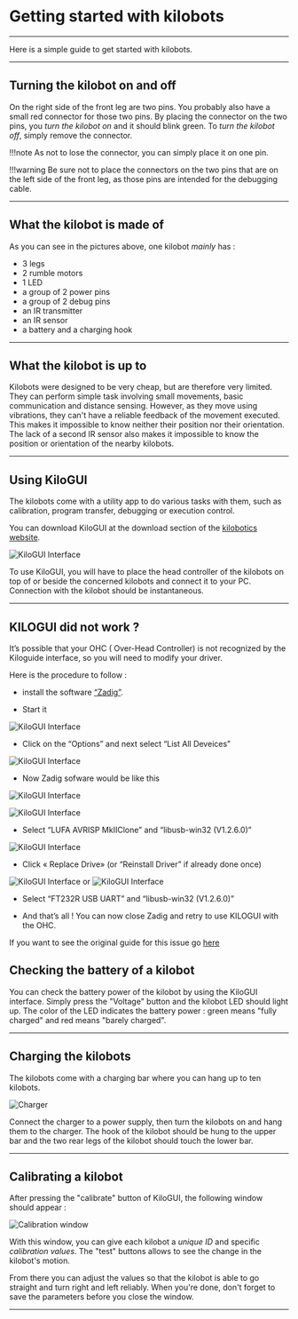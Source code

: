 # Getting started with kilobots
---

Here is a simple guide to get started with kilobots.

---
## Turning the kilobot on and off

On the right side of the front leg are two pins. You probably also have a small red connector for those two pins. By placing the connector on the two pins, you *turn the kilobot on* and it should blink green. To *turn the kilobot off*, simply remove the connector.

!!!note
    As not to lose the connector, you can simply place it on one pin.

!!!warning
    Be sure not to place the connectors on the two pins that are on the left side of the front leg, as those pins are intended for the debugging cable.

---

## What the kilobot is made of

As you can see in the pictures above, one kilobot *mainly* has :

* 3 legs
* 2 rumble motors
* 1 LED
* a group of 2 power pins
* a group of 2 debug pins
* an IR transmitter
* an IR sensor
* a battery and a charging hook

---

## What the kilobot is up to

Kilobots were designed to be very cheap, but are therefore very limited. They can perform simple task involving small movements, basic communication and distance sensing. However, as they move using vibrations, they can't have a reliable feedback of the movement executed. This makes it impossible to know neither their position nor their orientation. The lack of a second IR sensor also makes it impossible to know the position or orientation of the nearby kilobots.

---

## Using KiloGUI

The kilobots come with a utility app to do various tasks with them, such as calibration, program transfer, debugging or execution control.

You can download KiloGUI at the download section of the [kilobotics website](https://www.kilobotics.com/download).

![KiloGUI Interface](../resources/images/KiloGUI.png)

To use KiloGUI, you will have to place the head controller of the kilobots on top of or beside the concerned kilobots and connect it to your PC. Connection with the kilobot should be instantaneous.

---

## KILOGUI did not work ?

It’s possible that your OHC ( Over-Head Controller) is not recognized by the Kiloguide interface, so you will need to modify your driver.

Here is the procedure to follow :

* install the software [“Zadig”](https://zadig.akeo.ie/).

* Start it

![KiloGUI Interface](../resources/images/zadig_exe.png)

* Click on the “Options” and next select “List All Deveices”

![KiloGUI Interface](../resources/images/list_all_deveices.png)

* Now Zadig sofware would be like this

![KiloGUI Interface](../resources/images/like_this_1.png)

![KiloGUI Interface](../resources/images/like_this_2.png)

* Select “LUFA AVRISP MkIIClone” and “libusb-win32 (V1.2.6.0)”

![KiloGUI Interface](../resources/images/lufa.png)

*  Click « Replace Drive» (or “Reinstall Driver” if already done once)

![KiloGUI Interface](../resources/images/replace.png) or ![KiloGUI Interface](../resources/images/reinstall.png)

* Select “FT232R USB UART” and “libusb-win32 (V1.2.6.0)” 

* And that’s all ! You can now close Zadig and retry to use KILOGUI with the OHC.

If you want to see the original guide for this issue go [here](https://e-l.unifi.it/pluginfile.php/729678/mod_resource/content/1/D-%20Kilobots%20usage.pdf)





## Checking the battery of a kilobot

You can check the battery power of the kilobot by using the KiloGUI interface. Simply press the "Voltage" button and the kilobot LED should light up. The color of the LED indicates the battery power : green means "fully charged" and red means "barely charged".

---

## Charging the kilobots

The kilobots come with a charging bar where you can hang up to ten kilobots.

![Charger](../resources/images/charger.png)

Connect the charger to a power supply, then turn the kilobots on and hang them to the charger. The hook of the kilobot should be hung to the upper bar and the two rear legs of the kilobot should touch the lower bar.

---

## Calibrating a kilobot

After pressing the "calibrate" button of KiloGUI, the following window should appear :

![Calibration window](../resources/images/CalibrationWindow.png)

With this window, you can give each kilobot a *unique ID* and specific *calibration values*. The "test" buttons allows to see the change in the kilobot's motion.

From there you can adjust the values so that the kilobot is able to go straight and turn right and left reliably. When you're done, don't forget to save the parameters before you close the window.

---
